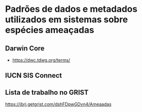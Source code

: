 # Padrões de dados e metadados utilizados em sistemas sobre espécies ameaçadas

## Darwin Core

* https://dwc.tdwg.org/terms/

## IUCN SIS Connect

## Lista de trabalho no GRIST

https://jbrj.getgrist.com/dshFDpwGDvn4/Ameaadas
